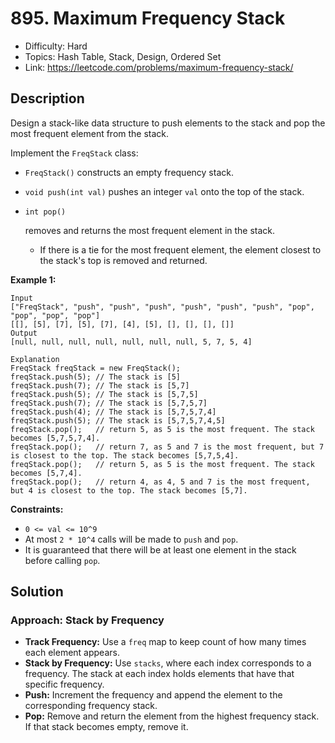 # 895. Maximum Frequency Stack

- Difficulty: Hard
- Topics: Hash Table, Stack, Design, Ordered Set
- Link: https://leetcode.com/problems/maximum-frequency-stack/

## Description

Design a stack-like data structure to push elements to the stack and pop the most frequent element from the stack.

Implement the `FreqStack` class:

- `FreqStack()` constructs an empty frequency stack.

- `void push(int val)` pushes an integer `val` onto the top of the stack.

- ```
  int pop()
  ```

  removes and returns the most frequent element in the stack.

  - If there is a tie for the most frequent element, the element closest to the stack's top is removed and returned.

**Example 1:**

```
Input
["FreqStack", "push", "push", "push", "push", "push", "push", "pop", "pop", "pop", "pop"]
[[], [5], [7], [5], [7], [4], [5], [], [], [], []]
Output
[null, null, null, null, null, null, null, 5, 7, 5, 4]

Explanation
FreqStack freqStack = new FreqStack();
freqStack.push(5); // The stack is [5]
freqStack.push(7); // The stack is [5,7]
freqStack.push(5); // The stack is [5,7,5]
freqStack.push(7); // The stack is [5,7,5,7]
freqStack.push(4); // The stack is [5,7,5,7,4]
freqStack.push(5); // The stack is [5,7,5,7,4,5]
freqStack.pop();   // return 5, as 5 is the most frequent. The stack becomes [5,7,5,7,4].
freqStack.pop();   // return 7, as 5 and 7 is the most frequent, but 7 is closest to the top. The stack becomes [5,7,5,4].
freqStack.pop();   // return 5, as 5 is the most frequent. The stack becomes [5,7,4].
freqStack.pop();   // return 4, as 4, 5 and 7 is the most frequent, but 4 is closest to the top. The stack becomes [5,7].
```

**Constraints:**

- `0 <= val <= 10^9`
- At most `2 * 10^4` calls will be made to `push` and `pop`.
- It is guaranteed that there will be at least one element in the stack before calling `pop`.

## Solution

### Approach: Stack by Frequency

- **Track Frequency:** Use a `freq` map to keep count of how many times each element appears.
- **Stack by Frequency:** Use `stacks`, where each index corresponds to a frequency. The stack at each index holds elements that have that specific frequency.
- **Push:** Increment the frequency and append the element to the corresponding frequency stack.
- **Pop:** Remove and return the element from the highest frequency stack. If that stack becomes empty, remove it.
